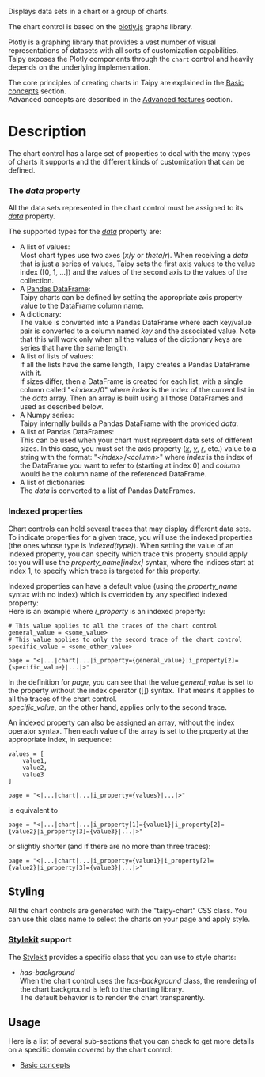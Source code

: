Displays data sets in a chart or a group of charts.

The chart control is based on the [plotly.js](https://plotly.com/javascript/)
graphs library.

Plotly is a graphing library that provides a vast number of visual
representations of datasets with all sorts of customization capabilities. Taipy
exposes the Plotly components through the `chart` control and heavily depends on
the underlying implementation.

The core principles of creating charts in Taipy are explained in the
[Basic concepts](charts/basics.md) section.<br/>
Advanced concepts are described in the [Advanced features](charts/advanced.md) section.

# Description

The chart control has a large set of properties to deal with the many types of charts
it supports and the different kinds of customization that can be defined.

### The *data* property

All the data sets represented in the chart control must be assigned to
its [*data*](#p-data) property.

The supported types for the [*data*](#p-data) property are:

- A list of values:<br/>
    Most chart types use two axes (*x*/*y* or *theta*/*r*). When receiving a *data* that is just
    a series of values, Taipy sets the first axis values to the value index ([0, 1, ...]) and
    the values of the second axis to the values of the collection.
- A [Pandas DataFrame](https://pandas.pydata.org/docs/reference/api/pandas.DataFrame.html):<br/>
    Taipy charts can be defined by setting the appropriate axis property value to the DataFrame
    column name.
- A dictionary:<br/>
    The value is converted into a Pandas DataFrame where each key/value pair is converted
    to a column named *key* and the associated value. Note that this will work only when
    all the values of the dictionary keys are series that have the same length.
- A list of lists of values:<br/>
    If all the lists have the same length, Taipy creates a Pandas DataFrame with it.<br/>
    If sizes differ, then a DataFrame is created for each list, with a single column
    called "*&lt;index&gt;*/0" where *index* is the index of the current list in the *data*
    array. Then an array is built using all those DataFrames and used as described
    below.
- A Numpy series:<br/>
    Taipy internally builds a Pandas DataFrame with the provided *data*.
- A list of Pandas DataFrames:<br/>
    This can be used when your chart must represent data sets of different sizes. In this case,
    you must set the axis property ([*x*](#p-x), [*y*](#p-y), [*r*](#p-r), etc.) value to a string
    with the format: "*&lt;index&gt;*/*&lt;column&gt;*" where *index* is the index of the DataFrame
    you want to refer to (starting at index 0) and *column* would be the column name of the
    referenced DataFrame.
- A list of dictionaries<br/>
    The *data* is converted to a list of Pandas DataFrames.

### Indexed properties

Chart controls can hold several traces that may display different data sets.<br/>
To indicate properties for a given trace, you will use the indexed properties
(the ones whose type is *indexed(type)*). When setting the value of an indexed
property, you can specify which trace this property should apply to: you will
use the *property_name[index]* syntax, where the indices start at index 1, to
specify which trace is targeted for this property.

Indexed properties can have a default value (using the *property_name* syntax with
no index) which is overridden by any specified indexed property:<br/>
Here is an example where *i_property* is an indexed property:

```
# This value applies to all the traces of the chart control
general_value = <some_value>
# This value applies to only the second trace of the chart control
specific_value = <some_other_value>

page = "<|...|chart|...|i_property={general_value}|i_property[2]={specific_value}|...|>"
```

In the definition for *page*, you can see that the value *general_value* is set to the
property without the index operator ([]) syntax. That means it applies to all the traces
of the chart control.<br/>
*specific_value*, on the other hand, applies only to the second trace.

An indexed property can also be assigned an array, without the index operator syntax.
Then each value of the array is set to the property at the appropriate index, in sequence:

```
values = [
    value1,
    value2,
    value3
]
    
page = "<|...|chart|...|i_property={values}|...|>"
```

is equivalent to

```
page = "<|...|chart|...|i_property[1]={value1}|i_property[2]={value2}|i_property[3]={value3}|...|>"
```

or slightly shorter (and if there are no more than three traces):

```
page = "<|...|chart|...|i_property={value1}|i_property[2]={value2}|i_property[3]={value3}|...|>"
```

## Styling

All the chart controls are generated with the "taipy-chart" CSS class. You can use this class
name to select the charts on your page and apply style.

### [Stylekit](../styling/stylekit.md) support

The [Stylekit](../styling/stylekit.md) provides a specific class that you can use to style charts:

* *has-background*<br/>
    When the chart control uses the *has-background* class, the rendering of the chart
    background is left to the charting library.<br/>
    The default behavior is to render the chart transparently.

## Usage

Here is a list of several sub-sections that you can check to get more details on a specific
domain covered by the chart control:

- [Basic concepts](charts/basics.md)
